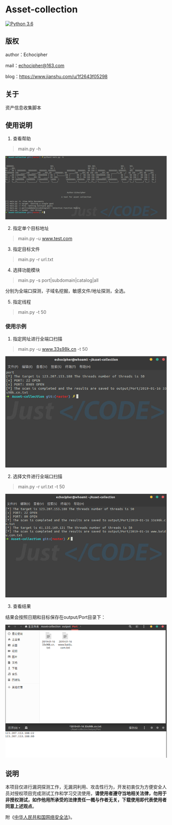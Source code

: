 # Asset-collection

[![Python 3.6](https://img.shields.io/badge/python-3.6-yellow.svg)](https://www.python.org/)

## 版权 ##

author：Echocipher

mail：echocipher@163.com

blog：https://www.jianshu.com/u/1f2643f05298

## 关于 ##

资产信息收集脚本

## 使用说明 ##

1. 查看帮助

> main.py -h

![help](https://raw.githubusercontent.com/Echocipher/picture/master/asset-collection/help.png)

2. 指定单个目标地址

> main.py -u www.test.com

3. 指定目标文件

> main.py -r url.txt

4. 选择功能模块

> main.py -s port|subdomain|catalog|all

分别为全端口探测，子域名挖掘，敏感文件/地址探测，全选。

5. 指定线程

> main.py -t 50

### 使用示例 ###

1. 指定网址进行全端口扫描

> main.py -u www.33s98k.cn -t 50

![url](https://raw.githubusercontent.com/Echocipher/picture/master/asset-collection/%E5%8D%95%E4%B8%AA%E6%96%87%E4%BB%B6.png)

2. 选择文件进行全端口扫描

> main.py -r url.txt -t 50

![file](https://raw.githubusercontent.com/Echocipher/picture/master/asset-collection/%E7%AB%AF%E5%8F%A3%E6%89%AB%E6%8F%8F.png)

3. 查看结果

结果会按照日期和目标保存在output/Port目录下：

![result](https://raw.githubusercontent.com/Echocipher/picture/master/asset-collection/%E7%BB%93%E6%9E%9C.png)


## 说明 ##


本项目仅进行漏洞探测工作，无漏洞利用、攻击性行为，开发初衷仅为方便安全人员对授权项目完成测试工作和学习交流使用，**请使用者遵守当地相关法律，勿用于非授权测试，如作他用所承受的法律责任一概与作者无关，下载使用即代表使用者同意上述观点**。

附《[中华人民共和国网络安全法](http://www.npc.gov.cn/npc/xinwen/2016-11/07/content_2001605.htm)》。


